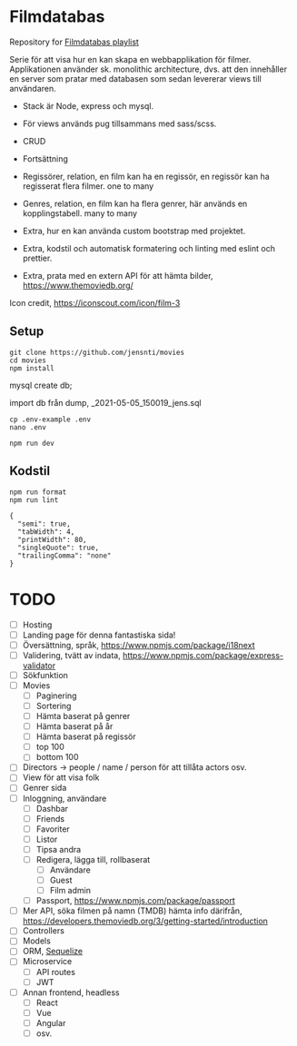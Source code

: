 # Filmdatabas

Repository for [Filmdatabas playlist](https://youtube.com/playlist?list=PLgGdkZQ59lsVQSSSn7hPeDfwww928A7Fr)

Serie för att visa hur en kan skapa en webbapplikation för filmer.
Applikationen använder sk. monolithic architecture, dvs. att den innehåller en server som pratar med databasen som sedan levererar views till användaren.

-   Stack är Node, express och mysql.
-   För views används pug tillsammans med sass/scss.
-   CRUD

-   Fortsättning
-   Regissörer, relation, en film kan ha en regissör, en regissör kan ha regisserat flera filmer. one to many
-   Genres, relation, en film kan ha flera genrer, här används en kopplingstabell. many to many

-   Extra, hur en kan använda custom bootstrap med projektet.
-   Extra, kodstil och automatisk formatering och linting med eslint och prettier.
-   Extra, prata med en extern API för att hämta bilder, https://www.themoviedb.org/

Icon credit, https://iconscout.com/icon/film-3

## Setup

```
git clone https://github.com/jensnti/movies
cd movies
npm install
```

mysql create db;

import db från dump, \_2021-05-05_150019_jens.sql

```
cp .env-example .env
nano .env
```

```
npm run dev
```

## Kodstil

```
npm run format
npm run lint
```

```
{
  "semi": true,
  "tabWidth": 4,
  "printWidth": 80,
  "singleQuote": true,
  "trailingComma": "none"
}
```

# TODO

-   [ ] Hosting
-   [ ] Landing page för denna fantastiska sida!
-   [ ] Översättning, språk, https://www.npmjs.com/package/i18next
-   [ ] Validering, tvätt av indata, https://www.npmjs.com/package/express-validator
-   [ ] Sökfunktion
-   [ ] Movies
    -   [ ] Paginering
    -   [ ] Sortering
    -   [ ] Hämta baserat på genrer
    -   [ ] Hämta baserat på år
    -   [ ] Hämta baserat på regissör
    -   [ ] top 100
    -   [ ] bottom 100
-   [ ] Directors -> people / name / person för att tillåta actors osv.
-   [ ] View för att visa folk
-   [ ] Genrer sida
-   [ ] Inloggning, användare
    -   [ ] Dashbar
    -   [ ] Friends
    -   [ ] Favoriter
    -   [ ] Listor
    -   [ ] Tipsa andra
    -   [ ] Redigera, lägga till, rollbaserat
        -   [ ] Användare
        -   [ ] Guest
        -   [ ] Film admin
    -   [ ] Passport, https://www.npmjs.com/package/passport
-   [ ] Mer API, söka filmen på namn (TMDB) hämta info därifrån, https://developers.themoviedb.org/3/getting-started/introduction
-   [ ] Controllers
-   [ ] Models
-   [ ] ORM, [Sequelize](https://sequelize.org/)
-   [ ] Microservice
    -   [ ] API routes
    -   [ ] JWT
-   [ ] Annan frontend, headless
    -   [ ] React
    -   [ ] Vue
    -   [ ] Angular
    -   [ ] osv.
